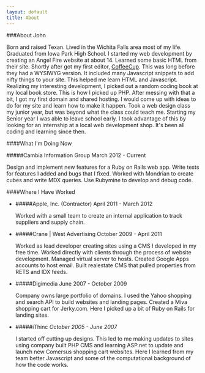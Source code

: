 ```yaml
---
layout: default
title: About
---
```

###About John

Born and raised Texan. Lived in the Wichita Falls area most of my life. Graduated from Iowa Park High School. I started my web development by creating an Angel Fire website at about 14. Learned some basic HTML from their site. Shortly after got my first editor, [CoffeeCup](http://www.coffeecup.com/). This was long before they had a WYSIWYG version. It included many Javascript snippets to add nifty things to your site. This helped me learn HTML and Javascript. Realizing my interesting development, I picked out a random coding book at my local book store. This is how I picked up PHP. After messing with that a bit, I got my first domain and shared hosting. I would come up with ideas to do for my site and learn how to make it happen. Took a web design class my junior year, but was beyond what the class could teach me. Starting my Senior year I was able to leave school early. I took advantage of this by looking for an internship at a local web development shop. It's been all coding and learning since then.

####What I'm Doing Now

#####Cambia Information Group
March 2012 - Current

Design and implement new features for a Ruby on Rails web app. Write tests for features I added and bugs that I fixed. Worked with Mondrian to create cubes and write MDX queries. Use Rubymine to develop and debug code.

####Where I Have Worked

  * #####Apple, Inc. (Contractor)
    April 2011 - March 2012

    Worked with a small team to create an internal application to track suppliers and supply chain.

  * #####Crane | West Advertising
    October 2009 - April 2011

    Worked as lead developer creating sites using a CMS I developed in my free time. Worked directly with clients through the process of website development. Managed virtual server to hosts. Created Google Apps accounts to host email. Built realestate CMS that pulled properties from RETS and IDX feeds.

  * #####Digimedia
    June 2007 - October 2009

    Company owns large portfolio of domains. I used the Yahoo shopping and search API to build websites and landing pages. Created a Miva shopping cart for Jerky.com. Here I picked up a bit of Ruby on Rails for landing sites.

  * #####iThinc
    *October 2005 - June 2007*

    I started off cutting up designs. This led to me making updates to sites using company built PHP CMS and learning ASP.net to update and launch new Comersus shopping cart websites. Here I learned from my team better Javascript and some of the computational background of how the code works.

